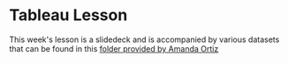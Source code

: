 # Tableau Lesson

This week's lesson is a slidedeck and is accompanied by various datasets that can be found in this [folder provided by Amanda Ortiz](https://drive.google.com/drive/folders/1obJHDz3iOetiKo9M4lYcpY8PH1GXWTfL?usp=sharing)
